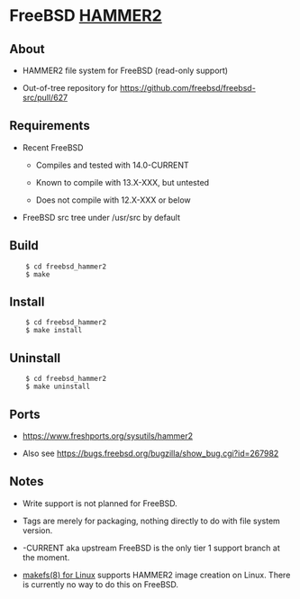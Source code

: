 FreeBSD [HAMMER2](https://gitweb.dragonflybsd.org/dragonfly.git/blob/HEAD:/sys/vfs/hammer2/DESIGN)
========

## About

+ HAMMER2 file system for FreeBSD (read-only support)

+ Out-of-tree repository for https://github.com/freebsd/freebsd-src/pull/627

## Requirements

+ Recent FreeBSD

    + Compiles and tested with 14.0-CURRENT

    + Known to compile with 13.X-XXX, but untested

    + Does not compile with 12.X-XXX or below

+ FreeBSD src tree under /usr/src by default

## Build

        $ cd freebsd_hammer2
        $ make

## Install

        $ cd freebsd_hammer2
        $ make install

## Uninstall

        $ cd freebsd_hammer2
        $ make uninstall

## Ports

+ https://www.freshports.org/sysutils/hammer2

+ Also see https://bugs.freebsd.org/bugzilla/show_bug.cgi?id=267982

## Notes

+ Write support is not planned for FreeBSD.

+ Tags are merely for packaging, nothing directly to do with file system version.

+ -CURRENT aka upstream FreeBSD is the only tier 1 support branch at the moment.

+ [makefs(8) for Linux](https://github.com/kusumi/makefs) supports HAMMER2 image creation on Linux. There is currently no way to do this on FreeBSD.
